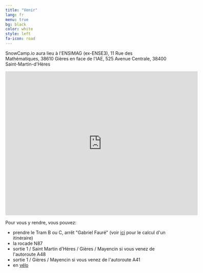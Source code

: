 ```yaml
---
title: "Venir"
lang: fr
menu: true
bg: black
color: white
style: left
fa-icon: road
---
```


SnowCamp.io aura lieu à l'ENSIMAG (ex-ENSE3), 11 Rue des Mathématiques, 38610 Gières en face de l'IAE, 525 Avenue Centrale, 38400 Saint-Martin-d'Hères

<iframe src="https://www.google.com/maps/embed?pb=!1m14!1m8!1m3!1d11246.807543022693!2d5.7662903!3d45.1931306!3m2!1i1024!2i768!4f13.1!3m3!1m2!1s0x0%3A0x91ff6114215f44c!2sGIPSA+Lab!5e0!3m2!1sfr!2sfr!4v1453366477996" width="600" height="450" frameborder="0" style="border:0" allowfullscreen></iframe>

Pour vous y rendre, vous pouvez:

- prendre le Tram B ou C, arrêt "Gabriel Fauré" (voir [ici](http://www.tag.fr/87-itineraire.htmhttp://www.tag.fr/87-itineraire.htm) pour le calcul d'un itinéraire)
- la rocade N87
- sortie 1 / Saint Martin d'Hères / Gières / Mayencin si vous venez de l'autoroute A48
- sortie 1 / Gières / Mayencin si vous venez de l'autoroute A41
- en [vélo](http://www.metromobilite.fr/velo.html)
